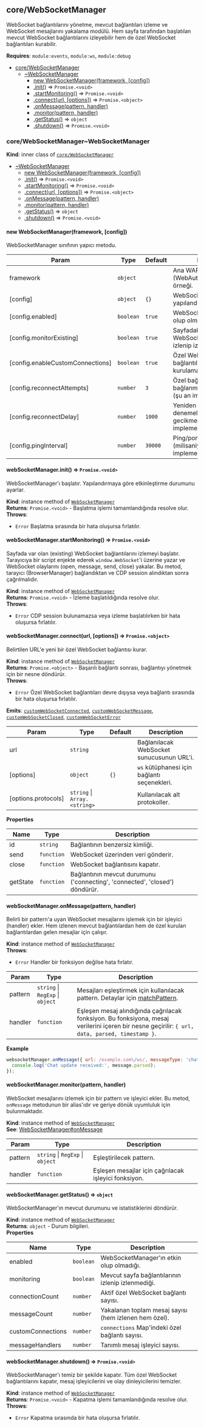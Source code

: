 <a name="module_core/WebSocketManager"></a>

## core/WebSocketManager
WebSocket bağlantılarını yönetme, mevcut bağlantıları izleme ve WebSocket mesajlarını yakalama modülü.Hem sayfa tarafından başlatılan mevcut WebSocket bağlantılarını izleyebilir hem de özel WebSocket bağlantıları kurabilir.

**Requires**: <code>module:events</code>, <code>module:ws</code>, <code>module:debug</code>  

* [core/WebSocketManager](#module_core/WebSocketManager)
    * [~WebSocketManager](#module_core/WebSocketManager..WebSocketManager)
        * [new WebSocketManager(framework, [config])](#new_module_core/WebSocketManager..WebSocketManager_new)
        * [.init()](#module_core/WebSocketManager..WebSocketManager+init) ⇒ <code>Promise.&lt;void&gt;</code>
        * [.startMonitoring()](#module_core/WebSocketManager..WebSocketManager+startMonitoring) ⇒ <code>Promise.&lt;void&gt;</code>
        * [.connect(url, [options])](#module_core/WebSocketManager..WebSocketManager+connect) ⇒ <code>Promise.&lt;object&gt;</code>
        * [.onMessage(pattern, handler)](#module_core/WebSocketManager..WebSocketManager+onMessage)
        * [.monitor(pattern, handler)](#module_core/WebSocketManager..WebSocketManager+monitor)
        * [.getStatus()](#module_core/WebSocketManager..WebSocketManager+getStatus) ⇒ <code>object</code>
        * [.shutdown()](#module_core/WebSocketManager..WebSocketManager+shutdown) ⇒ <code>Promise.&lt;void&gt;</code>

<a name="module_core/WebSocketManager..WebSocketManager"></a>

### core/WebSocketManager~WebSocketManager
**Kind**: inner class of [<code>core/WebSocketManager</code>](#module_core/WebSocketManager)  

* [~WebSocketManager](#module_core/WebSocketManager..WebSocketManager)
    * [new WebSocketManager(framework, [config])](#new_module_core/WebSocketManager..WebSocketManager_new)
    * [.init()](#module_core/WebSocketManager..WebSocketManager+init) ⇒ <code>Promise.&lt;void&gt;</code>
    * [.startMonitoring()](#module_core/WebSocketManager..WebSocketManager+startMonitoring) ⇒ <code>Promise.&lt;void&gt;</code>
    * [.connect(url, [options])](#module_core/WebSocketManager..WebSocketManager+connect) ⇒ <code>Promise.&lt;object&gt;</code>
    * [.onMessage(pattern, handler)](#module_core/WebSocketManager..WebSocketManager+onMessage)
    * [.monitor(pattern, handler)](#module_core/WebSocketManager..WebSocketManager+monitor)
    * [.getStatus()](#module_core/WebSocketManager..WebSocketManager+getStatus) ⇒ <code>object</code>
    * [.shutdown()](#module_core/WebSocketManager..WebSocketManager+shutdown) ⇒ <code>Promise.&lt;void&gt;</code>

<a name="new_module_core/WebSocketManager..WebSocketManager_new"></a>

#### new WebSocketManager(framework, [config])
WebSocketManager sınıfının yapıcı metodu.


| Param | Type | Default | Description |
| --- | --- | --- | --- |
| framework | <code>object</code> |  | Ana WAF (WebAutomationFramework) örneği. |
| [config] | <code>object</code> | <code>{}</code> | WebSocketManager için yapılandırma seçenekleri. |
| [config.enabled] | <code>boolean</code> | <code>true</code> | WebSocketManager'ın etkin olup olmayacağı. |
| [config.monitorExisting] | <code>boolean</code> | <code>true</code> | Sayfadaki mevcut WebSocket bağlantılarının izlenip izlenmeyeceği. |
| [config.enableCustomConnections] | <code>boolean</code> | <code>true</code> | Özel WebSocket bağlantılarının kurulup kurulamayacağı. |
| [config.reconnectAttempts] | <code>number</code> | <code>3</code> | Özel bağlantılar için yeniden bağlanma denemesi sayısı (şu an implemente değil). |
| [config.reconnectDelay] | <code>number</code> | <code>1000</code> | Yeniden bağlanma denemeleri arasındaki gecikme (milisaniye, şu an implemente değil). |
| [config.pingInterval] | <code>number</code> | <code>30000</code> | Ping/pong interval'i (milisaniye, şu an implemente değil). |

<a name="module_core/WebSocketManager..WebSocketManager+init"></a>

#### webSocketManager.init() ⇒ <code>Promise.&lt;void&gt;</code>
WebSocketManager'ı başlatır.Yapılandırmaya göre etkinleştirme durumunu ayarlar.

**Kind**: instance method of [<code>WebSocketManager</code>](#module_core/WebSocketManager..WebSocketManager)  
**Returns**: <code>Promise.&lt;void&gt;</code> - Başlatma işlemi tamamlandığında resolve olur.  
**Throws**:

- <code>Error</code> Başlatma sırasında bir hata oluşursa fırlatılır.

<a name="module_core/WebSocketManager..WebSocketManager+startMonitoring"></a>

#### webSocketManager.startMonitoring() ⇒ <code>Promise.&lt;void&gt;</code>
Sayfada var olan (existing) WebSocket bağlantılarını izlemeyi başlatır.Tarayıcıya bir script enjekte ederek `window.WebSocket`'i üzerine yazar veWebSocket olaylarını (open, message, send, close) yakalar.Bu metod, tarayıcı (BrowserManager) bağlandıktan ve CDP session alındıktan sonra çağrılmalıdır.

**Kind**: instance method of [<code>WebSocketManager</code>](#module_core/WebSocketManager..WebSocketManager)  
**Returns**: <code>Promise.&lt;void&gt;</code> - İzleme başlatıldığında resolve olur.  
**Throws**:

- <code>Error</code> CDP session bulunamazsa veya izleme başlatılırken bir hata oluşursa fırlatılır.

<a name="module_core/WebSocketManager..WebSocketManager+connect"></a>

#### webSocketManager.connect(url, [options]) ⇒ <code>Promise.&lt;object&gt;</code>
Belirtilen URL'e yeni bir özel WebSocket bağlantısı kurar.

**Kind**: instance method of [<code>WebSocketManager</code>](#module_core/WebSocketManager..WebSocketManager)  
**Returns**: <code>Promise.&lt;object&gt;</code> - Başarılı bağlantı sonrası, bağlantıyı yönetmek için bir nesne döndürür.  
**Throws**:

- <code>Error</code> Özel WebSocket bağlantıları devre dışıysa veya bağlantı sırasında bir hata oluşursa fırlatılır.

**Emits**: [<code>customWebSocketConnected</code>](#WebSocketManager+event_customWebSocketConnected), [<code>customWebSocketMessage</code>](#WebSocketManager+event_customWebSocketMessage), [<code>customWebSocketClosed</code>](#WebSocketManager+event_customWebSocketClosed), [<code>customWebSocketError</code>](#WebSocketManager+event_customWebSocketError)  

| Param | Type | Default | Description |
| --- | --- | --- | --- |
| url | <code>string</code> |  | Bağlanılacak WebSocket sunucusunun URL'i. |
| [options] | <code>object</code> | <code>{}</code> | `ws` kütüphanesi için bağlantı seçenekleri. |
| [options.protocols] | <code>string</code> \| <code>Array.&lt;string&gt;</code> |  | Kullanılacak alt protokoller. |

**Properties**

| Name | Type | Description |
| --- | --- | --- |
| id | <code>string</code> | Bağlantının benzersiz kimliği. |
| send | <code>function</code> | WebSocket üzerinden veri gönderir. |
| close | <code>function</code> | WebSocket bağlantısını kapatır. |
| getState | <code>function</code> | Bağlantının mevcut durumunu ('connecting', 'connected', 'closed') döndürür. |

<a name="module_core/WebSocketManager..WebSocketManager+onMessage"></a>

#### webSocketManager.onMessage(pattern, handler)
Belirli bir pattern'a uyan WebSocket mesajlarını işlemek için bir işleyici (handler) ekler.Hem izlenen mevcut bağlantılardan hem de özel kurulan bağlantılardan gelen mesajlar için çalışır.

**Kind**: instance method of [<code>WebSocketManager</code>](#module_core/WebSocketManager..WebSocketManager)  
**Throws**:

- <code>Error</code> Handler bir fonksiyon değilse hata fırlatır.


| Param | Type | Description |
| --- | --- | --- |
| pattern | <code>string</code> \| <code>RegExp</code> \| <code>object</code> | Mesajları eşleştirmek için kullanılacak pattern. Detaylar için [matchPattern](matchPattern). |
| handler | <code>function</code> | Eşleşen mesaj alındığında çağrılacak fonksiyon.   Bu fonksiyona, mesaj verilerini içeren bir nesne geçirilir: `{ url, data, parsed, timestamp }`. |

**Example**  
```js
websocketManager.onMessage({ url: /example.com\/ws/, messageType: 'chat_update' }, (message) => {  console.log('Chat update received:', message.parsed);});
```
<a name="module_core/WebSocketManager..WebSocketManager+monitor"></a>

#### webSocketManager.monitor(pattern, handler)
WebSocket mesajlarını izlemek için bir pattern ve işleyici ekler.Bu metod, `onMessage` metodunun bir alias'ıdır ve geriye dönük uyumluluk için bulunmaktadır.

**Kind**: instance method of [<code>WebSocketManager</code>](#module_core/WebSocketManager..WebSocketManager)  
**See**: [WebSocketManager#onMessage](WebSocketManager#onMessage)  

| Param | Type | Description |
| --- | --- | --- |
| pattern | <code>string</code> \| <code>RegExp</code> \| <code>object</code> | Eşleştirilecek pattern. |
| handler | <code>function</code> | Eşleşen mesajlar için çağrılacak işleyici fonksiyon. |

<a name="module_core/WebSocketManager..WebSocketManager+getStatus"></a>

#### webSocketManager.getStatus() ⇒ <code>object</code>
WebSocketManager'ın mevcut durumunu ve istatistiklerini döndürür.

**Kind**: instance method of [<code>WebSocketManager</code>](#module_core/WebSocketManager..WebSocketManager)  
**Returns**: <code>object</code> - Durum bilgileri.  
**Properties**

| Name | Type | Description |
| --- | --- | --- |
| enabled | <code>boolean</code> | WebSocketManager'ın etkin olup olmadığı. |
| monitoring | <code>boolean</code> | Mevcut sayfa bağlantılarının izlenip izlenmediği. |
| connectionCount | <code>number</code> | Aktif özel WebSocket bağlantı sayısı. |
| messageCount | <code>number</code> | Yakalanan toplam mesaj sayısı (hem izlenen hem özel). |
| customConnections | <code>number</code> | `connections` Map'indeki özel bağlantı sayısı. |
| messageHandlers | <code>number</code> | Tanımlı mesaj işleyici sayısı. |

<a name="module_core/WebSocketManager..WebSocketManager+shutdown"></a>

#### webSocketManager.shutdown() ⇒ <code>Promise.&lt;void&gt;</code>
WebSocketManager'ı temiz bir şekilde kapatır.Tüm özel WebSocket bağlantılarını kapatır, mesaj işleyicilerini ve olay dinleyicilerini temizler.

**Kind**: instance method of [<code>WebSocketManager</code>](#module_core/WebSocketManager..WebSocketManager)  
**Returns**: <code>Promise.&lt;void&gt;</code> - Kapatma işlemi tamamlandığında resolve olur.  
**Throws**:

- <code>Error</code> Kapatma sırasında bir hata oluşursa fırlatılır.

